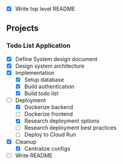 - [x] Write top level README

## Projects

### Todo List Application

- [x] Define System design document
- [x] Design system architecture
- [x] Implementation
  - [x] Setup database
  - [x] Build authentication
  - [x] Build todo list
- [ ] Deployment
  - [x] Dockerize backend
  - [ ] Dockerize frontend
  - [x] Research deployment options
  - [ ] Research deployment best practices
  - [ ] Deploy to Cloud Run
- [x] Cleanup
  - [x] Centralize configs
- [ ] Write README